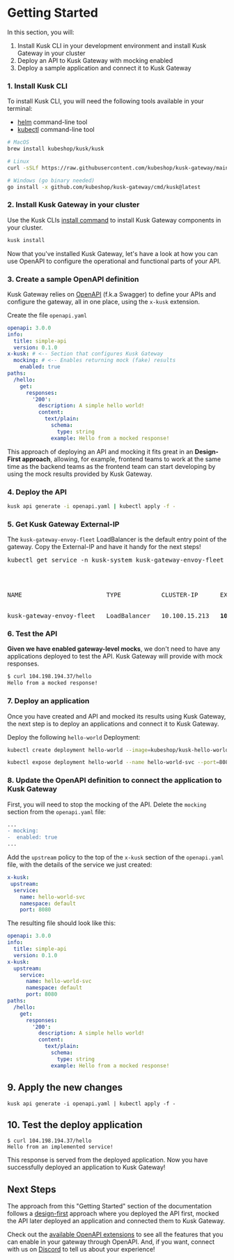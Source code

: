 # Getting Started

In this section, you will:
1. Install Kusk CLI in your development environment and install Kusk Gateway in your cluster 
3. Deploy an API to Kusk Gateway with mocking enabled
4. Deploy a sample application and connect it to Kusk Gateway

### **1. Install Kusk CLI** 

To install Kusk CLI, you will need the following tools available in your terminal:

- [helm](https://helm.sh/docs/intro/install/) command-line tool
- [kubectl](https://kubernetes.io/docs/tasks/tools/) command-line tool

```sh
# MacOS 
brew install kubeshop/kusk/kusk

# Linux
curl -sSLf https://raw.githubusercontent.com/kubeshop/kusk-gateway/main/cmd/kusk/scripts/install.sh | bash

# Windows (go binary needed)
go install -x github.com/kubeshop/kusk-gateway/cmd/kusk@latest
```

### **2. Install Kusk Gateway in your cluster**

Use the Kusk CLIs [install command](../cli/install-cmd.md) to install Kusk Gateway components in your cluster. 

```sh
kusk install
```

Now that you've installed Kusk Gateway, let's have a look at how you can use OpenAPI to configure the operational and functional parts of your API.

### **3. Create a sample OpenAPI definition**

Kusk Gateway relies on [OpenAPI](https://www.openapis.org/) (f.k.a Swagger) to define your APIs and configure the gateway, all in one place, using the `x-kusk` extension.

Create the file `openapi.yaml`

```yaml
openapi: 3.0.0
info:
  title: simple-api
  version: 0.1.0
x-kusk: # <-- Section that configures Kusk Gateway
  mocking: # <-- Enables returning mock (fake) results
    enabled: true
paths:
  /hello:
    get:
      responses:
        '200':
          description: A simple hello world!
          content:
            text/plain:
              schema:
                type: string
              example: Hello from a mocked response!
```

This approach of deploying an API and mocking it fits great in an **Design-First approach**, allowing, for example, frontend teams to work at the same time as the backend teams as the frontend team can start developing by using the mock results provided by Kusk Gateway. 

### **4. Deploy the API**

```sh
kusk api generate -i openapi.yaml | kubectl apply -f -
```

### **5. Get Kusk Gateway External-IP**

The `kusk-gateway-envoy-fleet` LoadBalancer is the default entry point of the gateway. Copy the External-IP and have it handy for the next steps!

<pre>
kubectl get service -n kusk-system kusk-gateway-envoy-fleet
<br />
<br />
NAME                       TYPE           CLUSTER-IP      EXTERNAL-IP      PORT(S)                      AGE
<br />
kusk-gateway-envoy-fleet   LoadBalancer   10.100.15.213   <b>104.198.194.37</b>   80:31833/TCP,443:3083
</pre>

### **6. Test the API**

**Given we have enabled gateway-level mocks**, we don't need to have any applications deployed to test the API. Kusk Gateway will provide with mock responses.

```sh
$ curl 104.198.194.37/hello
Hello from a mocked response!
```
### **7. Deploy an application**

Once you have created and API and mocked its results using Kusk Gateway, the next step is to deploy an applications and connect it to Kusk Gateway.

Deploy the following `hello-world` Deployment:

```sh
kubectl create deployment hello-world --image=kubeshop/kusk-hello-world:v1.0.0

kubectl expose deployment hello-world --name hello-world-svc --port=8080
```
### **8. Update the OpenAPI definition to connect the application to Kusk Gateway**

First, you will need to stop the mocking of the API. Delete the `mocking` section from the `openapi.yaml` file: 

```diff
...
- mocking: 
-  enabled: true
...
```

Add the `upstream` policy to the top of the `x-kusk` section of the `openapi.yaml` file, with the details of the service we just created:

```yaml
x-kusk:
 upstream:
  service:
    name: hello-world-svc
    namespace: default
    port: 8080
```

The resulting file should look like this: 
```yaml
openapi: 3.0.0
info:
  title: simple-api
  version: 0.1.0
x-kusk:
  upstream:
    service:
      name: hello-world-svc
      namespace: default
      port: 8080
paths:
  /hello:
    get:
      responses:
        '200':
          description: A simple hello world!
          content:
            text/plain:
              schema:
                type: string
              example: Hello from a mocked response!
```



## **9. Apply the new changes**

```
kusk api generate -i openapi.yaml | kubectl apply -f -
```

## **10. Test the deploy application**

```
$ curl 104.198.194.37/hello
Hello from an implemented service!
```

This response is served from the deployed application. Now you have successfully deployed an application to Kusk Gateway! 

## Next Steps

The approach from this "Getting Started" section of the documentation follows a [design-first](https://kubeshop.io/blog/from-design-first-to-automated-deployment-with-openapi) approach where you deployed the API first, mocked the API later deployed an application and connected them to Kusk Gateway.

Check out the [available OpenAPI extensions](../guides/working-with-extension.md) to see all the features that you can enable in your gateway through OpenAPI. And, if you want, connect with us on [Discord](https://discord.gg/6zupCZFQbe) to tell us about your experience!